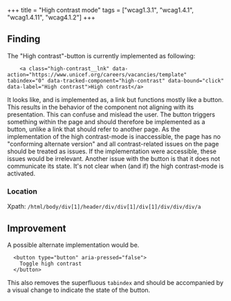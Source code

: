 +++
title = "High contrast mode"
tags = ["wcag1.3.1", "wcag1.4.1", "wcag1.4.11", "wcag4.1.2"]
+++

## Finding

The "High contrast"-button is currently implemented as following:

````
	<a class="high-contrast__lnk" data-action="https://www.unicef.org/careers/vacancies/template" tabindex="0" data-tracked-component="high-contrast" data-bound="click" data-label="High contrast">High contrast</a>

````

It looks like, and is implemented as, a link but functions mostly like a button. This results in the behavior of the component not aligning with its presentation. This can confuse and mislead the user. The button triggers something within the page and should therefore be implemented as a button, unlike a link that should refer to another page.
As the implementation of the high contrast-mode is inaccessible, the page has no "conforming alternate version" and all contrast-related issues on the page should be treated as issues. If the implementation were accessible, these issues would be irrelevant.
Another issue with the button is that it does not communicate its state. It's not clear when (and if) the high contrast-mode is activated.


### Location
Xpath: `/html/body/div[1]/header/div/div[1]/div[1]/div/div/div/a`

## Improvement

A possible alternate implementation would be.
````
  <button type="button" aria-pressed="false">
    Toggle high contrast
  </button>
````
This also removes the superfluous `tabindex` and should be accompanied by a visual change to indicate the state of the button.